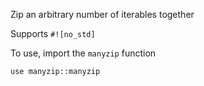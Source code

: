 Zip an arbitrary number of iterables together

Supports `#![no_std]`

To use, import the `manyzip` function

```
use manyzip::manyzip
```
